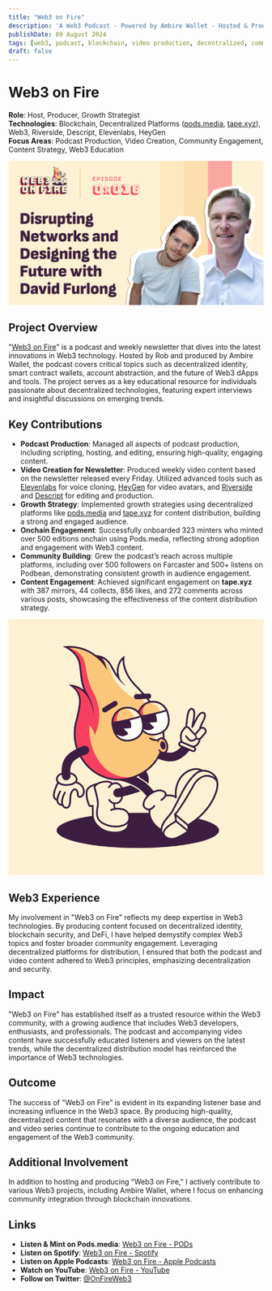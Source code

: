 ```yaml
---
title: "Web3 on Fire"
description: 'A Web3 Podcast - Powered by Ambire Wallet - Hosted & Produced by 0xHashbrown/Robert C Edwards'
publishDate: 09 August 2024
tags: [web3, podcast, blockchain, video production, decentralized, community engagement, crypto education, content strategy, DeFi]
draft: false
---
```


# Web3 on Fire

**Role**: Host, Producer, Growth Strategist  
**Technologies**: Blockchain, Decentralized Platforms ([pods.media](https://pods.media), [tape.xyz](https://tape.xyz)), Web3, Riverside, Descript, Elevenlabs, HeyGen  
**Focus Areas**: Podcast Production, Video Creation, Community Engagement, Content Strategy, Web3 Education

[![Web3 on Fire Episode](public/projects/web3onfire/df.jpg)](https://pods.media/web3-on-fire/disrupting-networks-and-designing-the-future-with-david-furlong)

## Project Overview
"[Web3 on Fire](https://ambire.com/web3onfire)" is a podcast and weekly newsletter that dives into the latest innovations in Web3 technology. Hosted by Rob and produced by Ambire Wallet, the podcast covers critical topics such as decentralized identity, smart contract wallets, account abstraction, and the future of Web3 dApps and tools. The project serves as a key educational resource for individuals passionate about decentralized technologies, featuring expert interviews and insightful discussions on emerging trends.

## Key Contributions
- **Podcast Production**: Managed all aspects of podcast production, including scripting, hosting, and editing, ensuring high-quality, engaging content.
- **Video Creation for Newsletter**: Produced weekly video content based on the newsletter released every Friday. Utilized advanced tools such as [Elevenlabs](https://elevenlabs.io) for voice cloning, [HeyGen](https://heygen.com) for video avatars, and [Riverside](https://riverside.fm) and [Descript](https://www.descript.com) for editing and production.
- **Growth Strategy**: Implemented growth strategies using decentralized platforms like [pods.media](https://pods.media) and [tape.xyz](https://tape.xyz) for content distribution, building a strong and engaged audience.
- **Onchain Engagement**: Successfully onboarded 323 minters who minted over 500 editions onchain using Pods.media, reflecting strong adoption and engagement with Web3 content.
- **Community Building**: Grew the podcast’s reach across multiple platforms, including over 500 followers on Farcaster and 500+ listens on Podbean, demonstrating consistent growth in audience engagement.
- **Content Engagement**: Achieved significant engagement on **tape.xyz** with 387 mirrors, 44 collects, 856 likes, and 272 comments across various posts, showcasing the effectiveness of the content distribution strategy.

![Web3 on Fire Podcast](public/projects/web3onfire/Avatar.png)

## Web3 Experience
My involvement in "Web3 on Fire" reflects my deep expertise in Web3 technologies. By producing content focused on decentralized identity, blockchain security, and DeFi, I have helped demystify complex Web3 topics and foster broader community engagement. Leveraging decentralized platforms for distribution, I ensured that both the podcast and video content adhered to Web3 principles, emphasizing decentralization and security.

## Impact
"Web3 on Fire" has established itself as a trusted resource within the Web3 community, with a growing audience that includes Web3 developers, enthusiasts, and professionals. The podcast and accompanying video content have successfully educated listeners and viewers on the latest trends, while the decentralized distribution model has reinforced the importance of Web3 technologies.

## Outcome
The success of "Web3 on Fire" is evident in its expanding listener base and increasing influence in the Web3 space. By producing high-quality, decentralized content that resonates with a diverse audience, the podcast and video series continue to contribute to the ongoing education and engagement of the Web3 community.

## Additional Involvement
In addition to hosting and producing "Web3 on Fire," I actively contribute to various Web3 projects, including Ambire Wallet, where I focus on enhancing community integration through blockchain innovations.


## Links
- **Listen & Mint on Pods.media**: [Web3 on Fire - PODs](https://pods.media/web3-on-fire)
- **Listen on Spotify**: [Web3 on Fire - Spotify](https://open.spotify.com/show/6UpbmSbxxTFINq2qISJ3Iv)
- **Listen on Apple Podcasts**: [Web3 on Fire - Apple Podcasts](https://podcasts.apple.com/us/podcast/web3-on-fire-by-ambire/id1689575293)
- **Watch on YouTube**: [Web3 on Fire - YouTube](https://www.youtube.com/@Web3onFire)
- **Follow on Twitter**: [@OnFireWeb3](https://x.com/onfireweb3)

